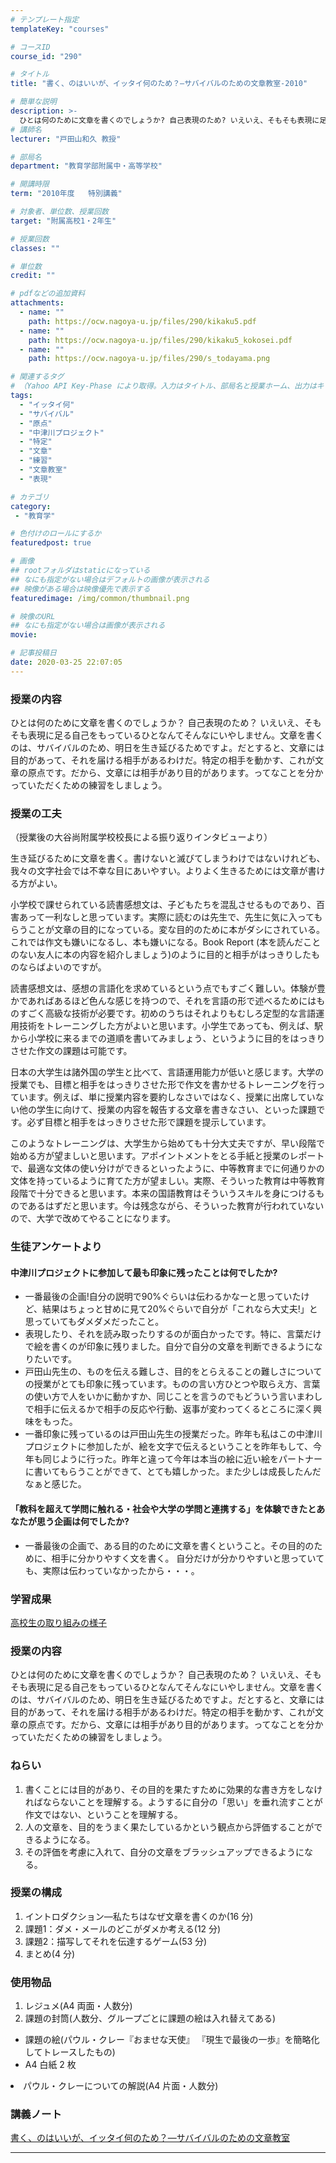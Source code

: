 ```yaml
---
# テンプレート指定
templateKey: "courses"

# コースID
course_id: "290"

# タイトル
title: "書く、のはいいが、イッタイ何のため？—サバイバルのための文章教室-2010"

# 簡単な説明
description: >-
  ひとは何のために文章を書くのでしょうか? 自己表現のため? いえいえ、そもそも表現に足る自己をもっているひとなんてそんなにいやしません。文章を書くのは、サバイバルのため、明日を生き延びるためですよ。だとすると、文章には目的があって、それを届ける相手があるわけだ。特定の相手を動かす、これが文章の原点です。だから、文章には相手があり目的があります。ってなことを分かっていただくための練習をしましょう。 ....
# 講師名
lecturer: "戸田山和久 教授"

# 部局名
department: "教育学部附属中・高等学校"

# 開講時限
term: "2010年度	特別講義"

# 対象者、単位数、授業回数
target: "附属高校1・2年生"

# 授業回数
classes: ""

# 単位数
credit: ""

# pdfなどの追加資料
attachments:
  - name: "" 
    path: https://ocw.nagoya-u.jp/files/290/kikaku5.pdf
  - name: "" 
    path: https://ocw.nagoya-u.jp/files/290/kikaku5_kokosei.pdf
  - name: "" 
    path: https://ocw.nagoya-u.jp/files/290/s_todayama.png

# 関連するタグ
# （Yahoo API Key-Phase により取得。入力はタイトル、部局名と授業ホーム、出力はキーフレーズ（tags））
tags:
  - "イッタイ何"
  - "サバイバル"
  - "原点"
  - "中津川プロジェクト"
  - "特定"
  - "文章"
  - "練習"
  - "文章教室"
  - "表現"

# カテゴリ
category:
 - "教育学"

# 色付けのロールにするか
featuredpost: true

# 画像
## rootフォルダはstaticになっている
## なにも指定がない場合はデフォルトの画像が表示される
## 映像がある場合は映像優先で表示する
featuredimage: /img/common/thumbnail.png

# 映像のURL
## なにも指定がない場合は画像が表示される
movie: 

# 記事投稿日
date: 2020-03-25 22:07:05
---
```


### 授業の内容

ひとは何のために文章を書くのでしょうか？ 自己表現のため？ いえいえ、そもそも表現に足る自己をもっているひとなんてそんなにいやしません。文章を書くのは、サバイバルのため、明日を生き延びるためですよ。だとすると、文章には目的があって、それを届ける相手があるわけだ。特定の相手を動かす、これが文章の原点です。だから、文章には相手があり目的があります。ってなことを分かっていただくための練習をしましょう。




### 授業の工夫

（授業後の大谷尚附属学校校長による振り返りインタビューより）

生き延びるために文章を書く。書けないと滅びてしまうわけではないけれども、我々の文字社会では不幸な目にあいやすい。よりよく生きるためには文章が書ける方がよい。

小学校で課せられている読書感想文は、子どもたちを混乱させるものであり、百害あって一利なしと思っています。実際に読むのは先生で、先生に気に入ってもらうことが文章の目的になっている。変な目的のために本がダシにされている。これでは作文も嫌いになるし、本も嫌いになる。Book Report (本を読んだことのない友人に本の内容を紹介しましょう)のように目的と相手がはっきりしたものならばよいのですが。

読書感想文は、感想の言語化を求めているという点でもすごく難しい。体験が豊かであればあるほど色んな感じを持つので、それを言語の形で述べるためにはものすごく高級な技術が必要です。初めのうちはそれよりもむしろ定型的な言語運用技術をトレーニングした方がよいと思います。小学生であっても、例えば、駅から小学校に来るまでの道順を書いてみましょう、というように目的をはっきりさせた作文の課題は可能です。

日本の大学生は諸外国の学生と比べて、言語運用能力が低いと感じます。大学の授業でも、目標と相手をはっきりさせた形で作文を書かせるトレーニングを行っています。例えば、単に授業内容を要約しなさいではなく、授業に出席していない他の学生に向けて、授業の内容を報告する文章を書きなさい、といった課題です。必ず目標と相手をはっきりさせた形で課題を提示しています。

このようなトレーニングは、大学生から始めても十分大丈夫ですが、早い段階で始める方が望ましいと思います。アポイントメントをとる手紙と授業のレポートで、最適な文体の使い分けができるといったように、中等教育までに何通りかの文体を持っているように育てた方が望ましい。実際、そういった教育は中等教育段階で十分できると思います。本来の国語教育はそういうスキルを身につけるものであるはずだと思います。今は残念ながら、そういった教育が行われていないので、大学で改めてやることになります。


### 生徒アンケートより

#### 中津川プロジェクトに参加して最も印象に残ったことは何でしたか?

* 一番最後の企画!自分の説明で90%ぐらいは伝わるかなーと思っていたけど、結果はちょっと甘めに見て20%ぐらいで自分が「これなら大丈夫!」と思っていてもダメダメだったこと。
* 表現したり、それを読み取ったりするのが面白かったです。特に、言葉だけで絵を書くのが印象に残りました。自分で自分の文章を判断できるようになりたいです。
* 戸田山先生の、ものを伝える難しさ、目的をとらえることの難しさについての授業がとても印象に残っています。ものの言い方ひとつや取らえ方、言葉の使い方で人をいかに動かすか、同じことを言うのでもどういう言いまわしで相手に伝えるかで相手の反応や行動、返事が変わってくるところに深く興味をもった。
* 一番印象に残っているのは戸田山先生の授業だった。昨年も私はこの中津川プロジェクトに参加したが、絵を文字で伝えるということを昨年もして、今年も同じように行った。昨年と違って今年は本当の絵に近い絵をパートナーに書いてもらうことができて、とても嬉しかった。また少しは成長したんだなぁと感じた。

#### 「教科を超えて学問に触れる・社会や大学の学問と連携する」を体験できたとあなたが思う企画は何でしたか?

* 一番最後の企画で、ある目的のために文章を書くということ。その目的のために、相手に分かりやすく文を書く。 自分だけが分かりやすいと思っていても、実際は伝わっていなかったから・・・。

### 学習成果

[高校生の取り組みの様子](https://ocw.nagoya-u.jp/files/290/kikaku5_kokosei.pdf) 



### 授業の内容

ひとは何のために文章を書くのでしょうか？ 自己表現のため？ いえいえ、そもそも表現に足る自己をもっているひとなんてそんなにいやしません。文章を書くのは、サバイバルのため、明日を生き延びるためですよ。だとすると、文章には目的があって、それを届ける相手があるわけだ。特定の相手を動かす、これが文章の原点です。だから、文章には相手があり目的があります。ってなことを分かっていただくための練習をしましょう。

### ねらい

1. 書くことには目的があり、その目的を果たすために効果的な書き方をしなければならないことを理解する。ようするに自分の「思い」を垂れ流すことが作文ではない、ということを理解する。
2. 人の文章を、目的をうまく果たしているかという観点から評価することができるようになる。
3. その評価を考慮に入れて、自分の文章をブラッシュアップできるようになる。

### 授業の構成

1. イントロダクション&mdash;私たちはなぜ文章を書くのか(16 分)
2. 課題1：ダメ・メールのどこがダメか考える(12 分)
3. 課題2：描写してそれを伝達するゲーム(53 分)
4. まとめ(4 分)

### 使用物品

1. レジュメ(A4 両面・人数分)
2. 課題の封筒(人数分、グループごとに課題の絵は入れ替えてある)
* 課題の絵(パウル・クレー『おませな天使』 『現生で最後の一歩』を簡略化してトレースしたもの)
* A4 白紙 2 枚 </ul>
* パウル・クレーについての解説(A4 片面・人数分)</ol>





### 講義ノート

[書く、のはいいが、イッタイ何のため？&mdash;サバイバルのための文章教室](https://ocw.nagoya-u.jp/files/290/kikaku5.pdf) 

	











-----